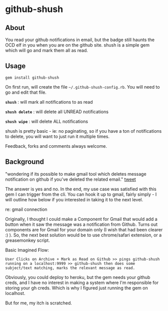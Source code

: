 github-shush
============

About
-----

You read your github notifications in email, but the badge still haunts the OCD elf in you when you are on the github site. shush is a simple gem which will go and mark them all as read.

Usage
-----

`gem install github-shush`

On first run, will create the file `~/.github-shush-config.rb`. You will need to go and edit that file. 

**`shush`** : will mark all notifications to as read

**`shush delete`** : will delete all UNREAD notifications

**`shush wipe`** : will delete ALL notifications

shush is pretty basic - ie: no paginating, so if you have a ton of notifications to delete, you will want to just run it multiple times. 

Feedback, forks and comments always welcome.

Background
----------

"wondering if its possible to make gmail tool which deletes message notification on github if you've deleted the related email." [tweet](http://twitter.com/#!/meeech/status/30483727884750848)

The answer is yes and no. In the end, my use case was satisfied with this gem I can trigger from the cli. You can hook it up to gmail, fairly simply -  I will outline how below if you interested in taking it to the next level.

re: gmail connection

Originally, I thought I could make a Component for Gmail that would add a button when it saw the message was a notification from Github. Turns out components are for Gmail for your domain only (I wish that had been clearer :) ). So, the next best solution would be to use chrome/safari extension, or a greasemonkey script. 

Basic Imagined Flow:

`User Clicks on Archive + Mark as Read on Github >> pings github-shush running on a localhost:9999 >> github-shush then does some subject/text matching, marks the relevant message as read.`

Obviously, you could deploy to heroku, but the gem needs your github creds, and I have no interest in making a system where I'm responsible for storing your gh creds. Which is why I figured just running the gem on localhost.

But for me, my itch is scratched. 

